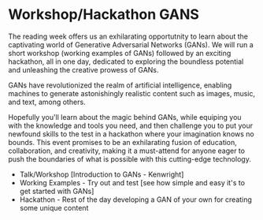
# Workshop/Hackathon GANS

The reading week offers us an exhilarating opportutnity to learn about the captivating world of Generative Adversarial Networks (GANs). We will run a short workshop (working examples of GANs) followed by an exciting hackathon, all in one day, dedicated to exploring the boundless potential and unleashing the creative prowess of GANs. 

GANs have revolutionized the realm of artificial intelligence, enabling machines to generate astonishingly realistic content such as images, music, and text, among others. 

Hopefully you'll learn about the magic behind GANs, while equiping you with the knowledge and tools you need, and then challenge you to put your newfound skills to the test in a hackathon where your imagination knows no bounds. This event promises to be an exhilarating fusion of education, collaboration, and creativity, making it a must-attend for anyone eager to push the boundaries of what is possible with this cutting-edge technology. 


* Talk/Workshop [Introduction to GANs - Kenwright]
* Working Examples - Try out and test [see how simple and easy it's to get started with GANs]
* Hackathon - Rest of the day developing a GAN of your own for creating some unique content



